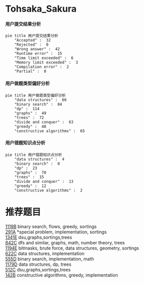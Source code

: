 # Tohsaka_Sakura

<!-- tabs:start -->



#### **用户提交结果分析**

```mermaid
pie title 用户提交结果分析
    "Accepted" :  32
    "Rejected" :  0
    "Wrong answer" :  42
    "Runtime error" :  15
    "Time limit exceeded" :  6
    "Memory limit exceeded" :  3
    "Compilation error" :  2
    "Partial" :  0
```

#### **用户做题类型偏好分析**

```mermaid
pie title 用户做题类型偏好分析
    "data structures" :  66
    "binary search" :  84
    "dp" :  114
    "graphs" :  49
    "trees" :  72
    "divide and conquer" :  63
    "greedy" :  48
    "constructive algorithms" :  65
```
#### **用户错题知识点分析**

```mermaid
pie title 用户错题知识点分析
    "data structures" :  4
    "binary search" :  0
    "dp" :  23
    "graphs" :  70
    "trees" :  15
    "divide and conquer" :  13
    "greedy" :  12
    "constructive algorithms" :  2
```



<!-- tabs:end -->
# 推荐题目
[1119B](https://codeforces.com/contest/1119/problem/B)		binary search,
                        flows,
                        greedy,
                        sortings		  
[291A](https://codeforces.com/contest/291/problem/A)		*special problem,
                        implementation,
                        sortings		  
[1341E](https://codeforces.com/contest/1341/problem/E)		dsu,graphs,sortings,trees		  
[842C](https://codeforces.com/contest/842/problem/C)		dfs and similar,
                        graphs,
                        math,
                        number theory,
                        trees		  
[1194E](https://codeforces.com/contest/1194/problem/E)		bitmasks,
                        brute force,
                        data structures,
                        geometry,
                        sortings		  
[622C](https://codeforces.com/contest/622/problem/C)		data structures,
                        implementation		  
[555D](https://codeforces.com/contest/555/problem/D)		binary search,
                        implementation,
                        math		  
[1179D](https://codeforces.com/contest/1179/problem/D)		data structures,
                        dp,
                        trees		  
[512C](https://codeforces.com/contest/512/problem/C)		dsu,graphs,sortings,trees		  
[142B](https://codeforces.com/contest/142/problem/B)		constructive algorithms,
                        greedy,
                        implementation		  
